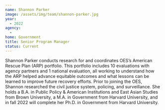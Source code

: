 ```yaml
---
name: Shannon Parker
image: /assets/img/team/shannon-parker.jpg
year:
  - 2022
agency:
  - 
home: Government
title: Senior Program Manager
status: Current
---
```


Shannon Parker conducts research for and coordinates OES’s American Rescue Plan (ARP) portfolio. This portfolio includes 10 evaluations with agency partners and 1 national evaluation, all working to understand how the ARP helped advance equitable outcomes and what lessons can be learned to improve future recovery efforts. Prior to joining the OES, Shannon researched the civil justice system, policing, and surveillance. She holds a B.A. in Public Policy & American Institutions and East Asian Studies from Brown University, a M.A. in Government from Harvard University, and in fall 2022 will complete her Ph.D. in Government from Harvard University.
